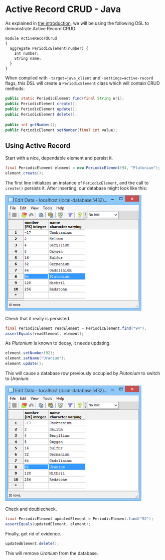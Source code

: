 Active Record CRUD - Java
=========================

As explained in [the introduction](../README.md), we will be using the following DSL to demonstrate Active Record CRUD:
```
module ActiveRecordCrud
{
  aggregate PeriodicElement(number) {
    Int number;
    String name;
  }
}
```

When compiled with `-target=java_client` and `-settings=active-record` flags, this DSL will create a `PeriodicElement` class which will contain CRUD methods:

```java
public static PeriodicElement find(final String uri);
public PeriodicElement create();
public PeriodicElement update();
public PeriodicElement delete();

public int getNumber();
public PeriodicElement setNumber(final int value);
```

Using Active Record
-------------------

Start with a nice, dependable element and persist it.
```java
final PeriodicElement element = new PeriodicElement(94, "Plutonium");
element.create();
```
The first line initializes an instance of `PeriodicElement`, and the call to `create()` persists it.
After inserting, our database might look like this:

![Database after inserting](001A-Plutonium-Insert.png?raw=true "Database after inserting")


Check that it really is persisted.
```java
final PeriodicElement readElement = PeriodicElement.find("94");
assertEquals(readElement, element);
```


As *Plutonium* is known to decay, it needs updating.
```java
element.setNumber(92);
element.setName("Uranium");
element.update();
```
This will cause a database row previously occupied by *Plutonium* to switch to *Uranium*:

![Database after updating](001A-Uranium-Update.png?raw=true "Database after updating")


Check and doublecheck.
```java
final PeriodicElement updatedElement = PeriodicElement.find("92");
assertEquals(updatedElement, element);
```

Finally, get rid of evidence.
```java
updatedElement.delete();
```
This will remove *Uranium* from the database.
